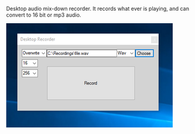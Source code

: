 Desktop audio mix-down recorder. It records what ever is playing, and can convert to 16 bit or mp3 audio.

![alt tag](https://github.com/marc365/Windows-DesktopRecorder/raw/master/DesktopRecorder.PNG)
